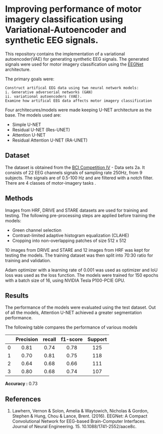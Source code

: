 # Improving performance of motor imagery classification using Variational-Autoencoder and synthetic EEG signals.

This repository contains the implementation of a variational autoencoder(VAE) for generating synthetic EEG signals. 
The generated signals were used for motor imagery classification using the [EEGNet](https://www.researchgate.net/publication/310953136_EEGNet_A_Compact_Convolutional_Network_for_EEG-based_Brain-Computer_Interfaces) architecture.


The primary goals were:

    Construct artifical EEG data using two neural network models:
    i. Generative adverserial networks (GAN)
    ii. variational autoencoders (VAE).
    Examine how artifical EEG data affects motor imagery classification
    




Four architecures/models were made keeping U-NET architecture as the base.
The models used are:
- Simple U-NET
- Residual U-NET (Res-UNET)
- Attention U-NET
- Residual Attention U-NET (RA-UNET)


## Dataset
The dataset is obtained from the [BCI Competition IV](http://www.bbci.de/competition/iv/#datasets) - Data sets 2a. It consists of 22 EEG channels signals of sampling rate 250Hz, from 9 subjects. The signals are of 0.5-100 Hz and are filtered with a notch filter. There are 4 classes of motor-imagery tasks .




## Methods
Images from HRF, DRIVE and STARE datasets are used for training and testing. The following pre-processing steps are applied before training the models:
- Green channel selection
- Contrast-limited adaptive histogram equalization (CLAHE)
- Cropping into non-overlapping patches of size 512 x 512

10 images from DRIVE and STARE and 12 images from HRF was kept for testing the models. The training dataset was then split into 70:30 ratio for training and validation.

Adam optimizer with a learning rate of 0.001 was used as optimizer and IoU loss was used as the loss function. The models were trained for 150 epochs with a batch size of 16, using NVIDIA Tesla P100-PCIE GPU. 

## Results
The performance of the models were evaluated using the test dataset.
Out of all the models, Attention U-NET achieved a greater segmentation performance. 


The following table compares the performance of various models

|              | **Precision** | **recall** | **f1-score** | **Support** |
|:------------:|:-------------:|:----------:|:------------:|:-----------:|
| 0            | 0.81          | 0.74       | 0.78         | 125         |
| 1            | 0.70          | 0.81       | 0.75         | 118         |
| 2            | 0.64          | 0.68       | 0.66         | 111         |
| 3            | 0.80          | 0.68       | 0.74         | 107         |

**Accuracy :** 0.73









## References

1. Lawhern, Vernon & Solon, Amelia & Waytowich, Nicholas & Gordon, Stephen & Hung, Chou & Lance, Brent. (2016). EEGNet: A Compact Convolutional Network for EEG-based Brain-Computer Interfaces. Journal of Neural Engineering. 15. 10.1088/1741-2552/aace8c. 
&nbsp;
&nbsp;
&nbsp;
&nbsp;


